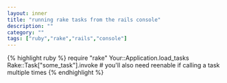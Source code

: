 ```yaml
---
layout: inner
title: "running rake tasks from the rails console"
description: ""
category: ""
tags: ["ruby","rake","rails","console"]
---
```

{% highlight ruby %}
require "rake"
Your::Application.load_tasks
Rake::Task["some_task"].invoke # you'll also need reenable if calling a task multiple times
{% endhighlight %}
